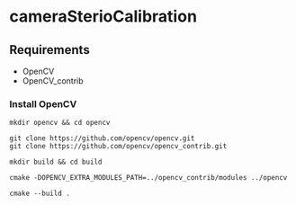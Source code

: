 # cameraSterioCalibration

## Requirements
* OpenCV
* OpenCV_contrib

### Install OpenCV
```
mkdir opencv && cd opencv

git clone https://github.com/opencv/opencv.git
git clone https://github.com/opencv/opencv_contrib.git

mkdir build && cd build

cmake -DOPENCV_EXTRA_MODULES_PATH=../opencv_contrib/modules ../opencv

cmake --build .
```
